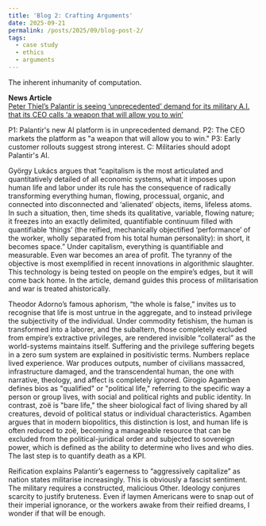 ```yaml
---
title: 'Blog 2: Crafting Arguments'
date: 2025-09-21
permalink: /posts/2025/09/blog-post-2/
tags:
  - case study
  - ethics
  - arguments
---
```


The inherent inhumanity of computation.

**News Article**  
[Peter Thiel’s Palantir is seeing ‘unprecedented’ demand for its military A.I. that its CEO calls ‘a weapon that will allow you to win’](https://fortune.com/2023/05/09/peter-thiel-palantir-unprecedented-demand-ai-artificial-intelligence/)

P1: Palantir's new AI platform is in unprecedented demand.
P2: The CEO markets the platform as "a weapon that will allow you to win."
P3: Early customer rollouts suggest strong interest.
C: Militaries should adopt Palantir's AI.

György Lukács argues that “capitalism is the most articulated and quantitatively detailed of all economic systems, what it imposes upon human life and labor under its rule has the consequence of radically transforming everything human, flowing, processual, organic, and connected into disconnected and ‘alienated’ objects, items, lifeless atoms. In such a situation, then, time sheds its qualitative, variable, flowing nature; it freezes into an exactly delimited, quantifiable continuum filled with quantifiable ‘things’ (the reified, mechanically objectified ‘performance’ of the worker, wholly separated from his total human personality): in short, it becomes space.” Under capitalism, everything is quantifiable and measurable. Even war becomes an area of profit. The tyranny of the objective is most exemplified in recent innovations in algorithmic slaughter. This technology is being tested on people on the empire’s edges, but it will come back home. In the article, demand guides this process of militarisation and war is treated ahistorically.

Theodor Adorno’s famous aphorism, “the whole is false,” invites us to recognise that life is most untrue in the aggregate, and to instead privilege the subjectivity of the individual. Under commodity fetishism, the human is transformed into a laborer, and the subaltern, those completely excluded from empire’s extractive privileges, are rendered invisible “collateral” as the world-systems maintains itself. Suffering and the privilege suffering begets in a zero sum system are explained in positivistic terms. Numbers replace lived experience. War produces outputs, number of civilians massacred, infrastructure damaged, and the transcendental human, the one with narrative, theology, and affect is completely ignored. Girogio Agamben defines bios as "qualified" or "political life," referring to the specific way a person or group lives, with social and political rights and public identity. In contrast, zoë is "bare life," the sheer biological fact of living shared by all creatures, devoid of political status or individual characteristics. Agamben argues that in modern biopolitics, this distinction is lost, and human life is often reduced to zoë, becoming a manageable resource that can be excluded from the political-juridical order and subjected to sovereign power, which is defined as the ability to determine who lives and who dies. The last step is to quantify death as a KPI.

Reification explains Palantir’s eagerness to “aggressively capitalize” as nation states militarise increasingly. This is obviously a fascist sentiment. The military requires a constructed, malicious Other. Ideology conjures scarcity to justify bruteness. Even if laymen Americans were to snap out of their imperial ignorance, or the workers awake from their reified dreams, I wonder if that will be enough.
